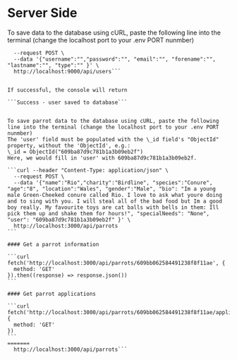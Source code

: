 # Server Side

To save data to the database using cURL, paste the following line into the terminal (change the localhost port to your .env PORT nunmber)

````curl --header "Content-Type: application/json" \
  --request POST \
  --data '{"username":"","password":"", "email":"", "forename":"", "lastname":"", "type":"" }' \
  http://localhost:9000/api/users```


If successful, the console will return

```Success - user saved to database```


To save parrot data to the database using cURL, paste the following line into the terminal (change the localhost port to your .env PORT nunmber)
The 'user' field must be populated with the \_id field's "ObjectId" property, without the 'ObjectId', e.g.:
\_id = ObjectId("609ba87d9c781b1a3b09eb2f")
Here, we would fill in 'user' with 609ba87d9c781b1a3b09eb2f.

```curl --header "Content-Type: application/json" \
  --request POST \
  --data '{"name":"Rio","charity":"Birdline", "species":"Conure", "age":"8", "location":"Wales", "gender":"Male", "bio": "Im a young male Green-Cheeked conure called Rio. I love to ask what youre doing and to sing with you. I will steal all of the bad food but Im a good boy really. My favourite toys are cat balls with bells in them: Ill pick them up and shake them for hours!", "specialNeeds": "None", "user": "609ba87d9c781b1a3b09eb2f" }' \
  http://localhost:3000/api/parrots
```

#### Get a parrot information

```curl
fetch('http://localhost:3000/api/parrots/609bb062584491238f8f11ae', {
  method: 'GET'
}).then((response) => response.json())
```

#### Get parrot applications

```curl
fetch('http://localhost:3000/api/parrots/609bb062584491238f8f11ae/applications', {
  method: 'GET'
})
```
=======
  http://localhost:3000/api/parrots```
````

